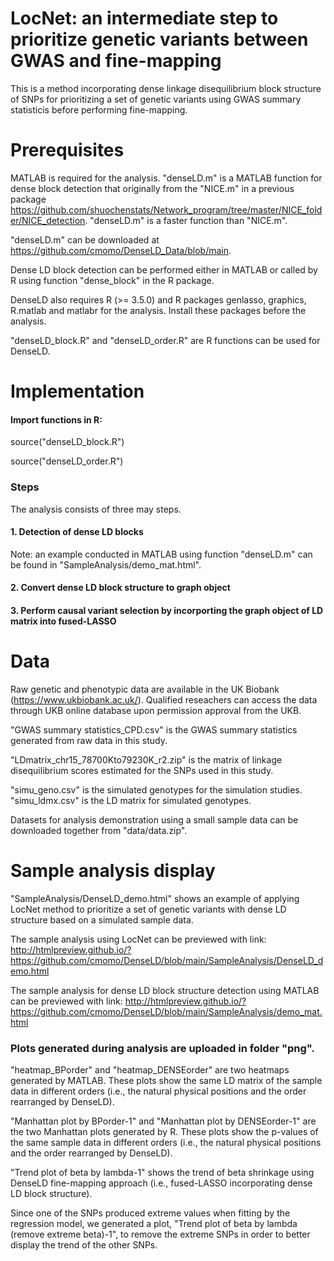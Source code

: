 # LocNet: an intermediate step to prioritize genetic variants between GWAS and fine-mapping 
This is a method incorporating dense linkage disequilibrium block structure of SNPs for prioritizing a set of genetic variants using GWAS summary statisticis before performing fine-mapping. 

# Prerequisites
MATLAB is required for the analysis.
"denseLD.m" is a MATLAB function for dense block detection that originally from the "NICE.m" in a previous package https://github.com/shuochenstats/Network_program/tree/master/NICE_folder/NICE_detection. "denseLD.m" is a faster function than "NICE.m". 

"denseLD.m" can be downloaded at https://github.com/cmomo/DenseLD_Data/blob/main. 

Dense LD block detection can be performed either in MATLAB or called by R using function "dense_block" in the R package. 

DenseLD also requires R (>= 3.5.0) and R packages genlasso, graphics, R.matlab and matlabr for the analysis. Install these packages before the analysis. 

"denseLD_block.R" and "denseLD_order.R" are R functions can be used for DenseLD.

# Implementation
#### Import functions in R:
source("denseLD_block.R")

source("denseLD_order.R")

### Steps
The analysis consists of three may steps.

#### 1. Detection of dense LD blocks
Note: an example conducted in MATLAB using function "denseLD.m" can be found in "SampleAnalysis/demo_mat.html".
#### 2. Convert dense LD block structure to graph object
#### 3. Perform causal variant selection by incorporting the graph object of LD matrix into fused-LASSO


# Data

Raw genetic and phenotypic data are available in the UK Biobank (https://www.ukbiobank.ac.uk/). Qualified reseachers can access the data through UKB online database upon permission approval from the UKB. 

"GWAS summary statistics_CPD.csv" is the GWAS summary statistics generated from raw data in this study.

"LDmatrix_chr15_78700Kto79230K_r2.zip" is the matrix of linkage disequilibrium scores estimated for the SNPs used in this study. 

"simu_geno.csv" is the simulated genotypes for the simulation studies. "simu_ldmx.csv" is the LD matrix for simulated genotypes. 

Datasets for analysis demonstration using a small sample data can be downloaded together from "data/data.zip". 

# Sample analysis display
"SampleAnalysis/DenseLD_demo.html" shows an example of applying LocNet method to prioritize a set of genetic variants with dense LD structure based on a simulated sample data. 

The sample analysis using LocNet can be previewed with link: http://htmlpreview.github.io/?https://github.com/cmomo/DenseLD/blob/main/SampleAnalysis/DenseLD_demo.html

The sample analysis for dense LD block structure detection using MATLAB can be previewed with link: http://htmlpreview.github.io/?https://github.com/cmomo/DenseLD/blob/main/SampleAnalysis/demo_mat.html


### Plots generated during analysis are uploaded in folder "png". 
"heatmap_BPorder" and "heatmap_DENSEorder" are two heatmaps generated by MATLAB. These plots show the same LD matrix of the sample data in different orders (i.e., the natural physical positions and the order rearranged by DenseLD).

"Manhattan plot by BPorder-1" and "Manhattan plot by DENSEorder-1" are the two Manhattan plots generated by R. These plots show the p-values of the same sample data in different orders (i.e., the natural physical positions and the order rearranged by DenseLD).

"Trend plot of beta by lambda-1" shows the trend of beta shrinkage using DenseLD fine-mapping approach (i.e., fused-LASSO incorporating dense LD block structure).

Since one of the SNPs produced extreme values when fitting by the regression model, we generated a plot, "Trend plot of beta by lambda (remove extreme beta)-1", to remove the extreme SNPs in order to better display the trend of the other SNPs. 
